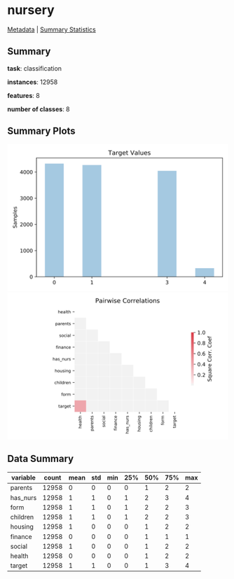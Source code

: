 # nursery

[Metadata](metadata.yaml) | [Summary Statistics](summary_stats.csv)

## Summary

**task**: classification

**instances**: 12958

**features**: 8

**number of classes**: 8

## Summary Plots

![Labels](label.svg)
![Corr](corr.svg)

## Data Summary

|	variable	|	count	|	mean	|	std	|	min	|	25%	|	50%	|	75%	|	max|
| --- | --- | --- | --- | --- | --- | --- | --- | --- |
|	parents	|	12958	|	0	|	0	|	0	|	0	|	1	|	2	|	2
|	has_nurs	|	12958	|	1	|	1	|	0	|	1	|	2	|	3	|	4
|	form	|	12958	|	1	|	1	|	0	|	1	|	2	|	2	|	3
|	children	|	12958	|	1	|	1	|	0	|	1	|	2	|	2	|	3
|	housing	|	12958	|	1	|	0	|	0	|	0	|	1	|	2	|	2
|	finance	|	12958	|	0	|	0	|	0	|	0	|	1	|	1	|	1
|	social	|	12958	|	1	|	0	|	0	|	0	|	1	|	2	|	2
|	health	|	12958	|	0	|	0	|	0	|	0	|	1	|	2	|	2
|	target	|	12958	|	1	|	1	|	0	|	0	|	1	|	3	|	4
